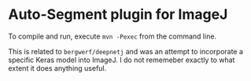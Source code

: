 Auto-Segment plugin for ImageJ
==============================
To compile and run, execute `mvn -Pexec` from the command line.

This is related to `bergwerf/deepnetj` and was an attempt to incorporate a specific Keras model into ImageJ. I do not rememeber exactly to what extent it does anything useful.
